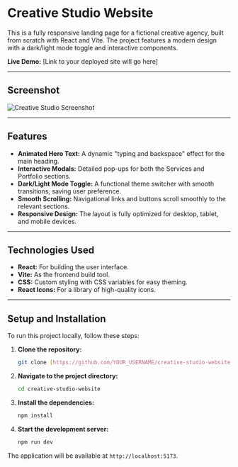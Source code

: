 # Creative Studio Website

This is a fully responsive landing page for a fictional creative agency, built from scratch with React and Vite. The project features a modern design with a dark/light mode toggle and interactive components.

**Live Demo:** [Link to your deployed site will go here]

---

## Screenshot

![Creative Studio Screenshot](<Your Screenshot URL or Path>)

---

## Features

-   **Animated Hero Text:** A dynamic "typing and backspace" effect for the main heading.
-   **Interactive Modals:** Detailed pop-ups for both the Services and Portfolio sections.
-   **Dark/Light Mode Toggle:** A functional theme switcher with smooth transitions, saving user preference.
-   **Smooth Scrolling:** Navigational links and buttons scroll smoothly to the relevant sections.
-   **Responsive Design:** The layout is fully optimized for desktop, tablet, and mobile devices.

---

## Technologies Used

-   **React:** For building the user interface.
-   **Vite:** As the frontend build tool.
-   **CSS:** Custom styling with CSS variables for easy theming.
-   **React Icons:** For a library of high-quality icons.

---

## Setup and Installation

To run this project locally, follow these steps:

1.  **Clone the repository:**
    ```bash
    git clone [https://github.com/YOUR_USERNAME/creative-studio-website.git](https://github.com/YOUR_USERNAME/creative-studio-website.git)
    ```
2.  **Navigate to the project directory:**
    ```bash
    cd creative-studio-website
    ```
3.  **Install the dependencies:**
    ```bash
    npm install
    ```
4.  **Start the development server:**
    ```bash
    npm run dev
    ```
The application will be available at `http://localhost:5173`.
